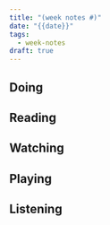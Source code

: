 ```yaml
---
title: "(week notes #)"
date: "{{date}}"
tags:
  - week-notes
draft: true
---
```

## Doing

## Reading

## Watching

## Playing

## Listening